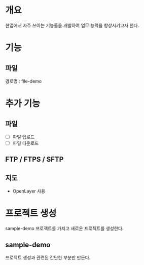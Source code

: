 # 개요
현업에서 자주 쓰이는 기능들을 개발하여 업무 능력을 향상시키고자 한다.

# 기능
## 파일
경로명 : file-demo

# 추가 기능
## 파일
- [ ] 파일 업로드
- [ ] 파일 다운로드

## FTP / FTPS / SFTP

## 지도
- OpenLayer 사용

# 프로젝트 생성
sample-demo 프로젝트를 가지고 새로운 프로젝트를 생성한다.

## sample-demo
프로젝트 생성과 관련된 간단한 부분만 만든다. 
